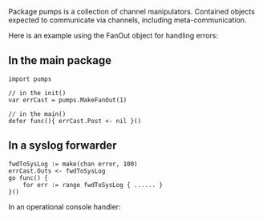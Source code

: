 Package pumps is a collection of channel manipulators. Contained objects expected to communicate via channels, including meta-communication.

Here is an example using the FanOut object for handling errors:

In the main package
-------------------

    import pumps

    // in the init()
    var errCast = pumps.MakeFanOut(1)

    // in the main()
    defer func(){ errCast.Post <- nil }()

In a syslog forwarder
---------------------

    fwdToSysLog := make(chan error, 100)
    errCast.Outs <- fwdToSysLog
    go func() {
        for err := range fwdToSysLog { ...... }
    }()

In an operational console handler: